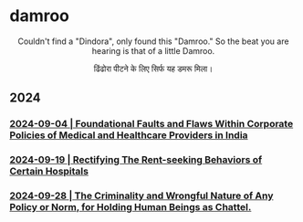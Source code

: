 # damroo

<div align="center">

Couldn't find a "Dindora", only found this "Damroo." 
So the beat you are hearing is that of a little Damroo.

ढिंढोरा पीटने के लिए सिर्फ यह डमरू मिला। 

</div>

## 2024

### [2024-09-04 | Foundational Faults and Flaws Within Corporate Policies of Medical and Healthcare Providers in India](https://github.com/my-realm/musings/blob/main/current-medical-industry.md) 

### [2024-09-19 | Rectifying The Rent-seeking Behaviors of Certain Hospitals](https://github.com/just-noticeable/damroo/blob/main/rectifying-the-rent-seeking-behaviors-of-certain-hospitals.md) 

### [2024-09-28 | The Criminality and Wrongful Nature of Any Policy or Norm, for Holding Human Beings as Chattel.](https://github.com/just-noticeable/damroo/blob/main/criminality_of_policies_for_holding_human_beings_as_chattel.md) 